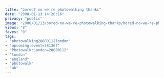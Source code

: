 ```yaml
---
title: "bored? no we're photowalking thanks"
date: "2008-01-13 14:26:16"
privacy: "public"
image: "2008/01/13/bored-no-we-re-photowalking-thanks/bored-no-we-re-photowalking-thanks.jpg"
views: "8"
faves: "0"
tags:
- "photowalking20080112london"
- "upcoming:event=381367"
- "Photowalk:London=20080112"
- "london"
- "england"
- "photowalk"
- "uk"
---
```



